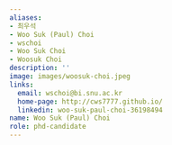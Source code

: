 ```yaml
---
aliases:
- 최우석
- Woo Suk (Paul) Choi
- wschoi
- Woo Suk Choi
- Woosuk Choi
description: ''
image: images/woosuk-choi.jpeg
links:
  email: wschoi@bi.snu.ac.kr
  home-page: http://cws7777.github.io/
  linkedin: woo-suk-paul-choi-36198494
name: Woo Suk (Paul) Choi
role: phd-candidate
---
```

